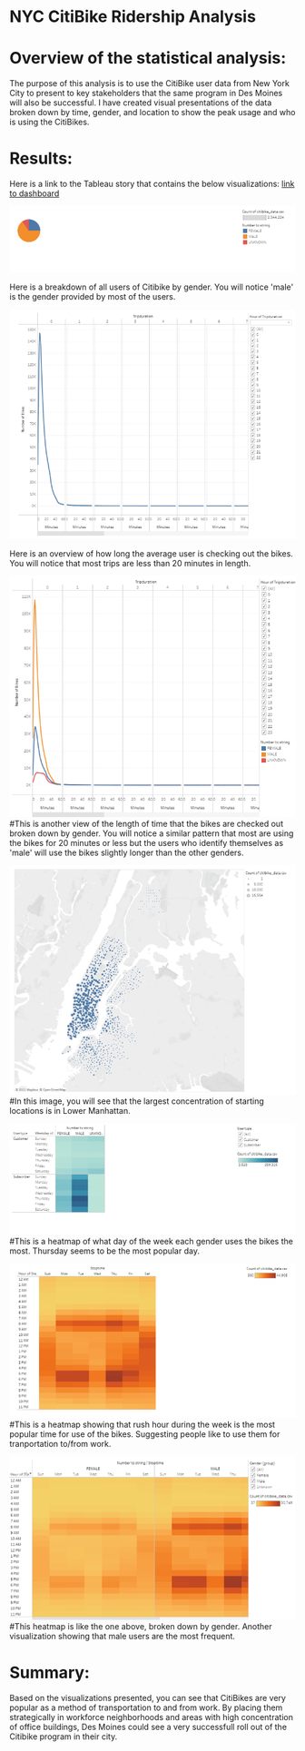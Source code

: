# NYC CitiBike Ridership Analysis

# Overview of the statistical analysis:
The purpose of this analysis is to use the CitiBike user data from New York City to present to key stakeholders that the same program in Des Moines will also be successful. I have created visual presentations of the data broken down by time, gender, and location to show the peak usage and who is using the CitiBikes.   

# Results:
Here is a link to the Tableau story that contains the below visualizations: [link to dashboard](https://public.tableau.com/views/NYCCitiBikeworkbook/NYCCItiBikeStory?:language=en-US&:display_count=n&:origin=viz_share_link)

![image](https://github.com/lem04d/NYC_CitiBike_Story/blob/main/user_breakdown_by_gender.PNG)

Here is a breakdown of all users of Citibike by gender. You will notice 'male' is the gender provided by most of the users. 

![image](https://github.com/lem04d/NYC_CitiBike_Story/blob/main/checkout_times_for_users.PNG)

Here is an overview of how long the average user is checking out the bikes. You will notice that most trips are less than 20 minutes in length. 

![image](https://github.com/lem04d/NYC_CitiBike_Story/blob/main/checkout_times_by_gender.PNG)
#This is another view of the length of time that the bikes are checked out broken down by gender. You will notice a similar pattern that most are using the bikes for 20 minutes or less but the users who identify themselves as 'male' will use the bikes slightly longer than the other genders. 

![image](https://github.com/lem04d/NYC_CitiBike_Story/blob/main/starting_locations.PNG)
#In this image, you will see that the largest concentration of starting locations is in Lower Manhattan. 

![image](https://github.com/lem04d/NYC_CitiBike_Story/blob/main/trips_by_gender.PNG)
#This is a heatmap of what day of the week each gender uses the bikes the most. Thursday seems to be the most popular day. 

![image](https://github.com/lem04d/NYC_CitiBike_Story/blob/main/trips_by_weekday.PNG)
#This is a heatmap showing that rush hour during the week is the most popular time for use of the bikes. Suggesting people like to use them for tranportation to/from work. 

![image](https://github.com/lem04d/NYC_CitiBike_Story/blob/main/trips_by_gender_weekday.PNG)
#This heatmap is like the one above, broken down by gender. Another visualization showing that male users are the most frequent. 


# Summary:
Based on the visualizations presented, you can see that CitiBikes are very popular as a method of transportation to and from work. By placing them strategically in workforce neighborhoods and areas with high concentration of office buildings, Des Moines could see a very successfull roll out of the Citibike program in their city. 
